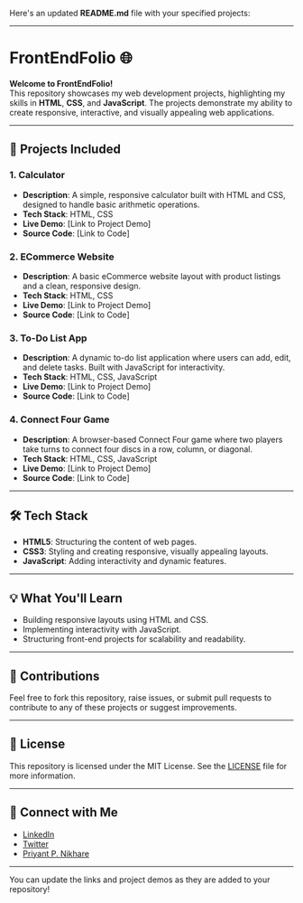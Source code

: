 Here's an updated **README.md** file with your specified projects:

---

# FrontEndFolio 🌐

**Welcome to FrontEndFolio!**  
This repository showcases my web development projects, highlighting my skills in **HTML**, **CSS**, and **JavaScript**. The projects demonstrate my ability to create responsive, interactive, and visually appealing web applications.

---

## 🚀 Projects Included

### 1. **Calculator**
   - **Description**: A simple, responsive calculator built with HTML and CSS, designed to handle basic arithmetic operations.
   - **Tech Stack**: HTML, CSS
   - **Live Demo**: [Link to Project Demo]  
   - **Source Code**: [Link to Code]

### 2. **ECommerce Website**
   - **Description**: A basic eCommerce website layout with product listings and a clean, responsive design.
   - **Tech Stack**: HTML, CSS
   - **Live Demo**: [Link to Project Demo]  
   - **Source Code**: [Link to Code]

### 3. **To-Do List App**
   - **Description**: A dynamic to-do list application where users can add, edit, and delete tasks. Built with JavaScript for interactivity.
   - **Tech Stack**: HTML, CSS, JavaScript
   - **Live Demo**: [Link to Project Demo]  
   - **Source Code**: [Link to Code]

### 4. **Connect Four Game**
   - **Description**: A browser-based Connect Four game where two players take turns to connect four discs in a row, column, or diagonal.
   - **Tech Stack**: HTML, CSS, JavaScript
   - **Live Demo**: [Link to Project Demo]  
   - **Source Code**: [Link to Code]

---

## 🛠 Tech Stack
- **HTML5**: Structuring the content of web pages.
- **CSS3**: Styling and creating responsive, visually appealing layouts.
- **JavaScript**: Adding interactivity and dynamic features.

---

## 💡 What You'll Learn
- Building responsive layouts using HTML and CSS.
- Implementing interactivity with JavaScript.
- Structuring front-end projects for scalability and readability.

---

## 🤝 Contributions
Feel free to fork this repository, raise issues, or submit pull requests to contribute to any of these projects or suggest improvements.

---

## 📄 License
This repository is licensed under the MIT License. See the [LICENSE](LICENSE) file for more information.

---

## 🔗 Connect with Me
- [LinkedIn](https://www.linkedin.com/in/nikharepriyant)  
- [Twitter](https://twitter.com/Priyant_Nikhare)  
- [Priyant P. Nikhare](mailto:priyant.p.nikhare)

---

You can update the links and project demos as they are added to your repository!
